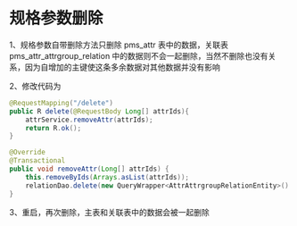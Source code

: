 # 规格参数删除

1、规格参数自带删除方法只删除  pms_attr 表中的数据，关联表  pms_attr_attrgroup_relation 中的数据则不会一起删除，当然不删除也没有关系，因为自增加的主键使这条多余数据对其他数据并没有影响

2、修改代码为

```java
@RequestMapping("/delete")
public R delete(@RequestBody Long[] attrIds){
    attrService.removeAttr(attrIds);
    return R.ok();
}

@Override
@Transactional
public void removeAttr(Long[] attrIds) {
    this.removeByIds(Arrays.asList(attrIds));
    relationDao.delete(new QueryWrapper<AttrAttrgroupRelationEntity>().in("attr_id", attrIds));
}
```

3、重启，再次删除，主表和关联表中的数据会被一起删除